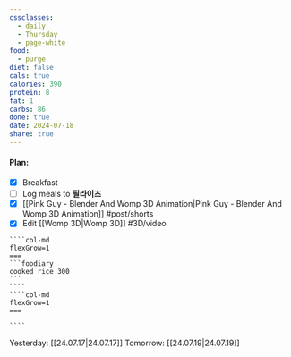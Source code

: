 ```yaml
---
cssclasses:
  - daily
  - Thursday
  - page-white
food:
  - purge
diet: false
cals: true
calories: 390
protein: 8
fat: 1
carbs: 86
done: true
date: 2024-07-18
share: true
---
```

#### Plan:
- [x] Breakfast
- [ ] Log meals to **필라이즈**
- [x] [[Pink Guy - Blender And Womp 3D Animation|Pink Guy - Blender And Womp 3D Animation]] #post/shorts
- [x] Edit [[Womp 3D|Womp 3D]] #3D/video
`````col
````col-md
flexGrow=1
===
```foodiary 
cooked rice 300
```
````
````col-md
flexGrow=1
===

````
`````
Yesterday: [[24.07.17|24.07.17]]
Tomorrow: [[24.07.19|24.07.19]]